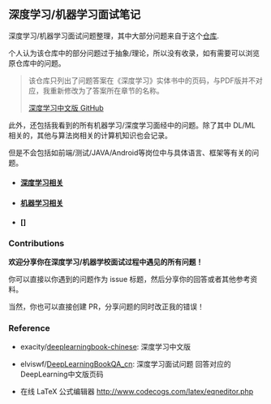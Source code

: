 ## 深度学习/机器学习面试笔记

深度学习/机器学习面试问题整理，其中大部分问题来自于这个[仓库](https://github.com/elviswf/DeepLearningBookQA_cn).

个人认为该仓库中的部分问题过于抽象/理论，所以没有收录，如有需要可以浏览原仓库中的问题。

> 该仓库只列出了问题答案在《深度学习》实体书中的页码，与PDF版并不对应，我重新修改为了答案所在章节的名称。
>
> [深度学习中文版 GitHub](https://github.com/exacity/deeplearningbook-chinese)

此外，还包括我看到的所有机器学习/深度学习面经中的问题。除了其中 DL/ML 相关的，其他与算法岗相关的计算机知识也会记录。

但是不会包括如前端/测试/JAVA/Android等岗位中与具体语言、框架等有关的问题。


- #### [深度学习相关](/深度学习)

- #### [机器学习相关](/机器学习)

- #### []


### Contributions

**欢迎分享你在深度学习/机器学校面试过程中遇见的所有问题！**

你可以直接以你遇到的问题作为 issue 标题，然后分享你的回答或者其他参考资料。

当然，你也可以直接创建 PR，分享问题的同时改正我的错误！


### Reference

- exacity/[deeplearningbook-chinese](https://github.com/exacity/deeplearningbook-chinese): 深度学习中文版 

- elviswf/[DeepLearningBookQA_cn](https://github.com/elviswf/DeepLearningBookQA_cn): 深度学习面试问题 回答对应的DeepLearning中文版页码 

- 在线 LaTeX 公式编辑器 http://www.codecogs.com/latex/eqneditor.php